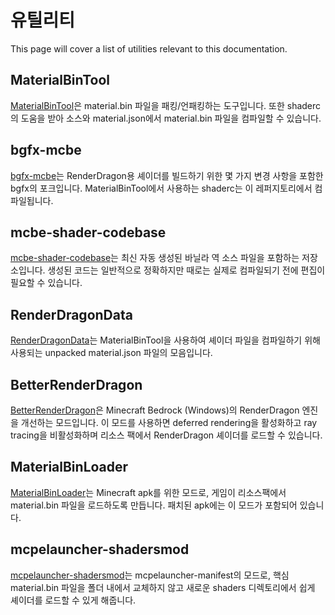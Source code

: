 # 유틸리티

This page will cover a list of utilities relevant to this documentation.


## MaterialBinTool

[MaterialBinTool](https://github.com/ddf8196/MaterialBinTool)은 material.bin 파일을 패킹/언패킹하는 도구입니다.
또한 shaderc의 도움을 받아 소스와 material.json에서 material.bin 파일을 컴파일할 수 있습니다.


## bgfx-mcbe

[bgfx-mcbe](https://github.com/ddf8196/bgfx-mcbe)는 RenderDragon용 셰이더를 빌드하기 위한 몇 가지 변경 사항을 포함한 bgfx의 포크입니다.
MaterialBinTool에서 사용하는 shaderc는 이 레퍼지토리에서 컴파일됩니다.


## mcbe-shader-codebase

[mcbe-shader-codebase](https://github.com/Veka0/mcbe-shader-codebase)는 최신 자동 생성된 바닐라 역 소스 파일을 포함하는 저장소입니다.
생성된 코드는 일반적으로 정확하지만 때로는 실제로 컴파일되기 전에 편집이 필요할 수 있습니다.


## RenderDragonData

[RenderDragonData](https://github.com/ddf8196/RenderDragonData)는 MaterialBinTool을 사용하여 셰이더 파일을 컴파일하기 위해 사용되는 unpacked material.json 파일의 모음입니다.


## BetterRenderDragon

[BetterRenderDragon](https://github.com/ddf8196/BetterRenderDragon)은 Minecraft Bedrock (Windows)의 RenderDragon 엔진을 개선하는 모드입니다.
이 모드를 사용하면 deferred rendering을 활성화하고 ray tracing을 비활성화하며 리소스 팩에서 RenderDragon 셰이더를 로드할 수 있습니다.


## MaterialBinLoader

[MaterialBinLoader](https://github.com/ddf8196/MaterialBinLoader)는 Minecraft apk를 위한 모드로, 게임이 리소스팩에서 material.bin 파일을 로드하도록 만듭니다.
패치된 apk에는 이 모드가 포함되어 있습니다.


## mcpelauncher-shadersmod

[mcpelauncher-shadersmod](https://github.com/GameParrot/mcpelauncher-shadersmod)는 mcpelauncher-manifest의 모드로, 핵심 material.bin 파일을 폴더 내에서 교체하지 않고 새로운 shaders 디렉토리에서 쉽게 셰이더를 로드할 수 있게 해줍니다.